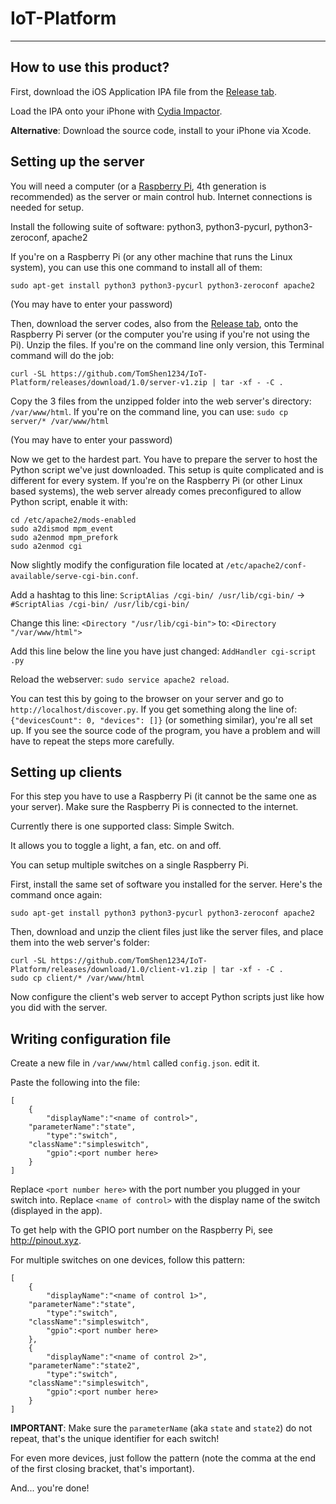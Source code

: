 # IoT-Platform

---

## How to use this product?

First, download the iOS Application IPA file from the [Release tab](https://github.com/TomShen1234/IoT-Platform/releases/tag/1.0). 

Load the IPA onto your iPhone with [Cydia Impactor](http://www.cydiaimpactor.com/).

**Alternative**: Download the source code, install to your iPhone via Xcode. 

## Setting up the server

You will need a computer (or a [Raspberry Pi](https://www.raspberrypi.org/), 4th generation is recommended) as the server or main control hub. Internet connections is needed for setup. 

Install the following suite of software: python3, python3-pycurl, python3-zeroconf, apache2

If you're on a Raspberry Pi (or any other machine that runs the Linux system), you can use this one command to install all of them:

`sudo apt-get install python3 python3-pycurl python3-zeroconf apache2`

(You may have to enter your password)

Then, download the server codes, also from the [Release tab](https://github.com/TomShen1234/IoT-Platform/releases/tag/1.0), onto the Raspberry Pi server (or the computer you're using if you're not using the Pi). Unzip the files. If you're on the command line only version, this Terminal command will do the job:

`curl -SL https://github.com/TomShen1234/IoT-Platform/releases/download/1.0/server-v1.zip | tar -xf - -C .`

Copy the 3 files from the unzipped folder into the web server's directory: `/var/www/html`. If you're on the command line, you can use:
`sudo cp server/* /var/www/html`

(You may have to enter your password)

Now we get to the hardest part. You have to prepare the server to host the Python script we've just downloaded. This setup is quite complicated and is different for every system. If you're on the Raspberry Pi (or other Linux based systems), the web server already comes preconfigured to allow Python script, enable it with:

```
cd /etc/apache2/mods-enabled
sudo a2dismod mpm_event
sudo a2enmod mpm_prefork
sudo a2enmod cgi
```

Now slightly modify the configuration file located at `/etc/apache2/conf-available/serve-cgi-bin.conf`. 

Add a hashtag to this line: `ScriptAlias /cgi-bin/ /usr/lib/cgi-bin/` -> `#ScriptAlias /cgi-bin/ /usr/lib/cgi-bin/`

Change this line: `<Directory "/usr/lib/cgi-bin">` to: `<Directory "/var/www/html">`

Add this line below the line you have just changed: `AddHandler cgi-script .py`

Reload the webserver: `sudo service apache2 reload`. 

You can test this by going to the browser on your server and go to `http://localhost/discover.py`. If you get something along the line of: `{"devicesCount": 0, "devices": []}` (or something similar), you're all set up. If you see the source code of the program, you have a problem and will have to repeat the steps more carefully. 

## Setting up clients

For this step you have to use a Raspberry Pi (it cannot be the same one as your server). Make sure the Raspberry Pi is connected to the internet. 

Currently there is one supported class: Simple Switch. 

It allows you to toggle a light, a fan, etc. on and off. 

You can setup multiple switches on a single Raspberry Pi. 

First, install the same set of software you installed for the server. Here's the command once again:

`sudo apt-get install python3 python3-pycurl python3-zeroconf apache2`

Then, download and unzip the client files just like the server files, and place them into the web server's folder:

```
curl -SL https://github.com/TomShen1234/IoT-Platform/releases/download/1.0/client-v1.zip | tar -xf - -C .
sudo cp client/* /var/www/html
```

Now configure the client's web server to accept Python scripts just like how you did with the server. 


## Writing configuration file

Create a new file in `/var/www/html` called `config.json`. edit it. 

Paste the following into the file:
```
[
    {
        "displayName":"<name of control>",
	"parameterName":"state",
        "type":"switch",
	"className":"simpleswitch",
        "gpio":<port number here>
    }
]
```

Replace `<port number here>` with the port number you plugged in your switch into. Replace `<name of control>` with the display name of the switch (displayed in the app). 

To get help with the GPIO port number on the Raspberry Pi, see http://pinout.xyz. 

For multiple switches on one devices, follow this pattern:

```
[
    {
        "displayName":"<name of control 1>",
	"parameterName":"state",
        "type":"switch",
	"className":"simpleswitch",
        "gpio":<port number here>
    },
    {
        "displayName":"<name of control 2>",
	"parameterName":"state2",
        "type":"switch",
	"className":"simpleswitch",
        "gpio":<port number here>
    }
]
```

**IMPORTANT**: Make sure the `parameterName` (aka `state` and `state2`) do not repeat, that's the unique identifier for each switch!

For even more devices, just follow the pattern (note the comma at the end of the first closing bracket, that's important). 

And... you're done!
